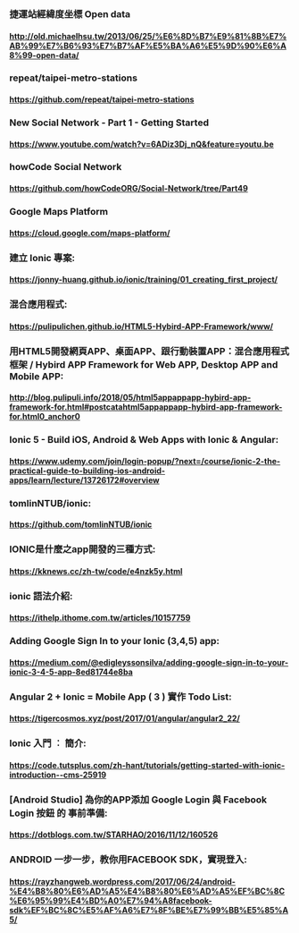 ### 捷運站經緯度坐標 Open data
#### http://old.michaelhsu.tw/2013/06/25/%E6%8D%B7%E9%81%8B%E7%AB%99%E7%B6%93%E7%B7%AF%E5%BA%A6%E5%9D%90%E6%A8%99-open-data/
### repeat/taipei-metro-stations
#### https://github.com/repeat/taipei-metro-stations
### New Social Network - Part 1 - Getting Started
#### https://www.youtube.com/watch?v=6ADiz3Dj_nQ&feature=youtu.be
### howCode Social Network
#### https://github.com/howCodeORG/Social-Network/tree/Part49
### Google Maps Platform
#### https://cloud.google.com/maps-platform/
### 建立 Ionic 專案:
#### https://jonny-huang.github.io/ionic/training/01_creating_first_project/
### 混合應用程式:
#### https://pulipulichen.github.io/HTML5-Hybird-APP-Framework/www/
### 用HTML5開發網頁APP、桌面APP、跟行動裝置APP：混合應用程式框架 / Hybird APP Framework for Web APP, Desktop APP and Mobile APP:
#### http://blog.pulipuli.info/2018/05/html5appappapp-hybird-app-framework-for.html#postcatahtml5appappapp-hybird-app-framework-for.html0_anchor0
### Ionic 5 - Build iOS, Android & Web Apps with Ionic & Angular:
#### https://www.udemy.com/join/login-popup/?next=/course/ionic-2-the-practical-guide-to-building-ios-android-apps/learn/lecture/13726172#overview
### tomlinNTUB/ionic:
#### https://github.com/tomlinNTUB/ionic
### IONIC是什麼之app開發的三種方式:
#### https://kknews.cc/zh-tw/code/e4nzk5y.html
### ionic 語法介紹:
#### https://ithelp.ithome.com.tw/articles/10157759
### Adding Google Sign In to your Ionic (3,4,5) app:
#### https://medium.com/@edigleyssonsilva/adding-google-sign-in-to-your-ionic-3-4-5-app-8ed81744e8ba
### Angular 2 + Ionic = Mobile App ( 3 ) 實作 Todo List:
#### https://tigercosmos.xyz/post/2017/01/angular/angular2_22/
### Ionic 入門 ︰ 簡介:
#### https://code.tutsplus.com/zh-hant/tutorials/getting-started-with-ionic-introduction--cms-25919
### [Android Studio] 為你的APP添加 Google Login 與 Facebook Login 按鈕 的 事前準備:
#### https://dotblogs.com.tw/STARHAO/2016/11/12/160526
### ANDROID 一步一步，教你用FACEBOOK SDK，實現登入:
#### https://rayzhangweb.wordpress.com/2017/06/24/android-%E4%B8%80%E6%AD%A5%E4%B8%80%E6%AD%A5%EF%BC%8C%E6%95%99%E4%BD%A0%E7%94%A8facebook-sdk%EF%BC%8C%E5%AF%A6%E7%8F%BE%E7%99%BB%E5%85%A5/
